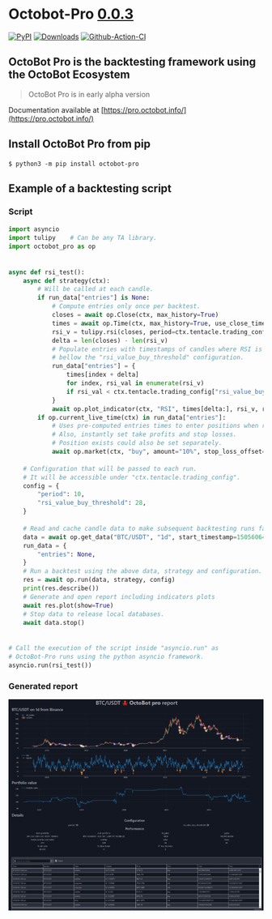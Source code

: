 # Octobot-Pro [0.0.3](https://github.com/Drakkar-Software/OctoBot-Pro/tree/master/CHANGELOG.md)
[![PyPI](https://img.shields.io/pypi/v/octobot-pro.svg)](https://pypi.python.org/pypi/octobot-pro/)
[![Downloads](https://static.pepy.tech/badge/octobot-pro/month)](https://pepy.tech/project/octobot-pro)
[![Github-Action-CI](https://github.com/Drakkar-Software/OctoBot-Pro/workflows/OctoBot-Pro-CI/badge.svg)](https://github.com/Drakkar-Software/OctoBot-Pro/actions)

## OctoBot Pro is the backtesting framework using the OctoBot Ecosystem

> OctoBot Pro is in early alpha version

Documentation available at [https://pro.octobot.info/](https://pro.octobot.info/)


## Install OctoBot Pro from pip

``` {.sourceCode .bash}
$ python3 -m pip install octobot-pro
```

## Example of a backtesting script

### Script
``` python
import asyncio
import tulipy    # Can be any TA library.
import octobot_pro as op


async def rsi_test():
    async def strategy(ctx):
        # Will be called at each candle.
        if run_data["entries"] is None:
            # Compute entries only once per backtest.
            closes = await op.Close(ctx, max_history=True)
            times = await op.Time(ctx, max_history=True, use_close_time=True)
            rsi_v = tulipy.rsi(closes, period=ctx.tentacle.trading_config["period"])
            delta = len(closes) - len(rsi_v)
            # Populate entries with timestamps of candles where RSI is
            # bellow the "rsi_value_buy_threshold" configuration.
            run_data["entries"] = {
                times[index + delta]
                for index, rsi_val in enumerate(rsi_v)
                if rsi_val < ctx.tentacle.trading_config["rsi_value_buy_threshold"]
            }
            await op.plot_indicator(ctx, "RSI", times[delta:], rsi_v, run_data["entries"])
        if op.current_live_time(ctx) in run_data["entries"]:
            # Uses pre-computed entries times to enter positions when relevant.
            # Also, instantly set take profits and stop losses.
            # Position exists could also be set separately.
            await op.market(ctx, "buy", amount="10%", stop_loss_offset="-15%", take_profit_offset="25%")

    # Configuration that will be passed to each run.
    # It will be accessible under "ctx.tentacle.trading_config".
    config = {
        "period": 10,
        "rsi_value_buy_threshold": 28,
    }

    # Read and cache candle data to make subsequent backtesting runs faster.
    data = await op.get_data("BTC/USDT", "1d", start_timestamp=1505606400)
    run_data = {
        "entries": None,
    }
    # Run a backtest using the above data, strategy and configuration.
    res = await op.run(data, strategy, config)
    print(res.describe())
    # Generate and open report including indicators plots 
    await res.plot(show=True)
    # Stop data to release local databases.
    await data.stop()


# Call the execution of the script inside "asyncio.run" as
# OctoBot-Pro runs using the python asyncio framework.
asyncio.run(rsi_test())
```

### Generated report
![report-p1](https://raw.githubusercontent.com/Drakkar-Software/OctoBot-Pro/assets/images/report_1.jpg)
